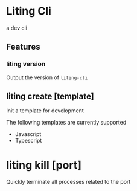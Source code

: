 <!--
 * @Date: 2022-12-16 22:38:41
 * @Author: liting luz.liting@gmail.com
 * @LastEditors: liting luz.liting@gmail.com
 * @LastEditTime: 2023-01-26 11:07:45
 * @FilePath: /liting-cli/README.md
-->
# Liting Cli

a dev cli

## Features

### liting version

Output the version of `liting-cli`

## liting create [template]

Init a template for development

The following templates are currently supported

- Javascript
- Typescript

# liting kill [port]

Quickly terminate all processes related to the port
